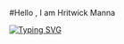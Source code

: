 #Hello , I am Hritwick Manna 

[![Typing SVG](https://readme-typing-svg.demolab.com/?lines=First+line+of+text;Second+line+of+text)](https://git.io/typing-svg)
